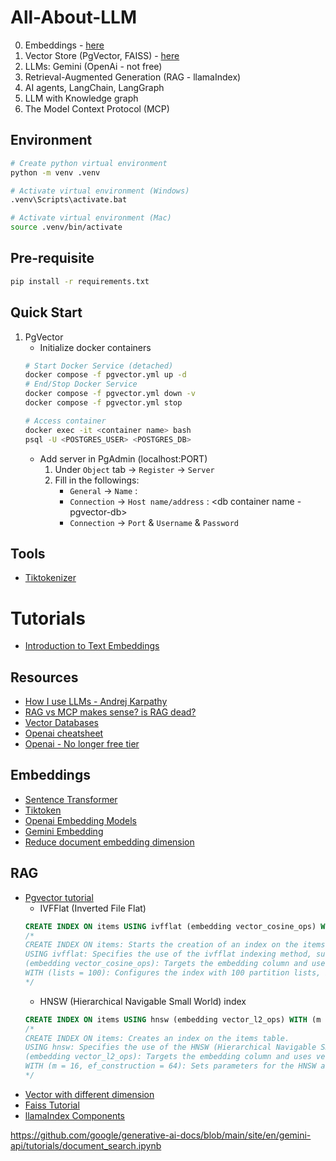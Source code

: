 # All-About-LLM

0. Embeddings - [here](./embedding.ipynb)
1. Vector Store (PgVector, FAISS) - [here](./vectorstore.ipynb)
2. LLMs: Gemini (OpenAi - not free)
3. Retrieval-Augmented Generation (RAG - llamaIndex)
4. AI agents, LangChain, LangGraph
5. LLM with Knowledge graph
6. The Model Context Protocol (MCP)

## Environment
```sh
# Create python virtual environment
python -m venv .venv

# Activate virtual environment (Windows)
.venv\Scripts\activate.bat

# Activate virtual environment (Mac)
source .venv/bin/activate
```

## Pre-requisite
```sh
pip install -r requirements.txt
```

## Quick Start
1. PgVector
    - Initialize docker containers
    ```sh
    # Start Docker Service (detached)
    docker compose -f pgvector.yml up -d
    # End/Stop Docker Service
    docker compose -f pgvector.yml down -v
    docker compose -f pgvector.yml stop

    # Access container
    docker exec -it <container name> bash
    psql -U <POSTGRES_USER> <POSTGRES_DB>
    ```
    - Add server in PgAdmin (localhost:PORT)
        1. Under `Object` tab -> `Register` -> `Server`
        2. Fill in the followings:
            - `General` -> `Name` : <any name that you want>
            - `Connection` -> `Host name/address` : <db container name - pgvector-db>
            - `Connection` -> `Port` & `Username` & `Password`



## Tools
- [Tiktokenizer](https://tiktokenizer.vercel.app/)

# Tutorials
- [Introduction to Text Embeddings](https://www.datacamp.com/tutorial/introduction-to-text-embeddings-with-the-open-ai-api)

## Resources
- [How I use LLMs - Andrej Karpathy](https://www.youtube.com/watch?v=EWvNQjAaOHw)
- [RAG vs MCP makes sense? is RAG dead?](https://medium.com/@gejing/rag-vs-mcp-makes-sense-is-rag-dead-134856664cd6)
- [Vector Databases](https://medium.com/@soumitsr/a-broke-b-chs-guide-to-tech-start-up-choosing-vector-database-part-1-local-self-hosted-4ebe4eec3045)
- [Openai cheatsheet](https://www.datacamp.com/cheat-sheet/the-open-ai-api-in-python)
- [Openai - No longer free tier](https://community.openai.com/t/usage-tier-free-to-tier-1/919150)

## Embeddings
- [Sentence Transformer](https://www.sbert.net/examples/applications/computing-embeddings/README.html)
- [Tiktoken](https://github.com/openai/tiktoken/tree/main?tab=readme-ov-file)
- [Openai Embedding Models](https://platform.openai.com/docs/guides/embeddings#embedding-models)
- [Gemini Embedding](https://ai.google.dev/gemini-api/docs/embeddings)
- [Reduce document embedding dimension](https://stackoverflow.com/questions/53883945/how-to-reduce-the-dimension-of-the-document-embedding)

## RAG
- [Pgvector tutorial](https://www.datacamp.com/tutorial/pgvector-tutorial)
    - IVFFlat (Inverted File Flat) 
    ```sql
    CREATE INDEX ON items USING ivfflat (embedding vector_cosine_ops) WITH (lists = 100);
    /*
    CREATE INDEX ON items: Starts the creation of an index on the items table.
    USING ivfflat: Specifies the use of the ivfflat indexing method, suitable for approximate nearest neighbor searches.
    (embedding vector_cosine_ops): Targets the embedding column and uses vector_cosine_ops for cosine similarity operations.
    WITH (lists = 100): Configures the index with 100 partition lists, balancing search speed and memory usage.
    */
    ```
    - HNSW (Hierarchical Navigable Small World) index
    ```sql
    CREATE INDEX ON items USING hnsw (embedding vector_l2_ops) WITH (m = 16, ef_construction = 64);
    /*
    CREATE INDEX ON items: Creates an index on the items table.
    USING hnsw: Specifies the use of the HNSW (Hierarchical Navigable Small World) algorithm for the index.
    (embedding vector_l2_ops): Targets the embedding column and uses vector_l2_ops for distance calculations.
    WITH (m = 16, ef_construction = 64): Sets parameters for the HNSW algorithm; m is the number of bi-directional links, ef_construction is the size of the dynamic list during index construction.
    */
    ```
- [Vector with different dimension](https://github.com/pgvector/pgvector/issues/426)
- [Faiss Tutorial](https://www.pinecone.io/learn/series/faiss/faiss-tutorial/)
- [llamaIndex Components](https://docs.llamaindex.ai/en/stable/module_guides/models/llms/modules/)

https://github.com/google/generative-ai-docs/blob/main/site/en/gemini-api/tutorials/document_search.ipynb